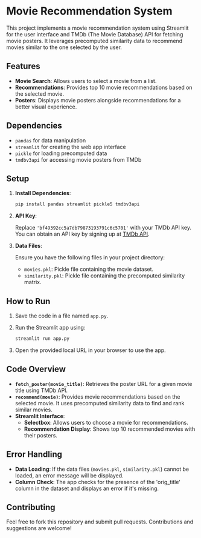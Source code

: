 # Movie Recommendation System

This project implements a movie recommendation system using Streamlit for the user interface and TMDb (The Movie Database) API for fetching movie posters. It leverages precomputed similarity data to recommend movies similar to the one selected by the user.

## Features

- **Movie Search**: Allows users to select a movie from a list.
- **Recommendations**: Provides top 10 movie recommendations based on the selected movie.
- **Posters**: Displays movie posters alongside recommendations for a better visual experience.

## Dependencies

- `pandas` for data manipulation
- `streamlit` for creating the web app interface
- `pickle` for loading precomputed data
- `tmdbv3api` for accessing movie posters from TMDb

## Setup

1. **Install Dependencies**:

    ```bash
    pip install pandas streamlit pickle5 tmdbv3api
    ```

2. **API Key**:
   
   Replace `'bf49392cc5a7db79873193791c6c5701'` with your TMDb API key. You can obtain an API key by signing up at [TMDb API](https://www.themoviedb.org/documentation/api).

3. **Data Files**:

   Ensure you have the following files in your project directory:
   - `movies.pkl`: Pickle file containing the movie dataset.
   - `similarity.pkl`: Pickle file containing the precomputed similarity matrix.

## How to Run

1. Save the code in a file named `app.py`.
2. Run the Streamlit app using:

    ```bash
    streamlit run app.py
    ```

3. Open the provided local URL in your browser to use the app.

## Code Overview

- **`fetch_poster(movie_title)`**: Retrieves the poster URL for a given movie title using TMDb API.
- **`recommend(movie)`**: Provides movie recommendations based on the selected movie. It uses precomputed similarity data to find and rank similar movies.
- **Streamlit Interface**:
  - **Selectbox**: Allows users to choose a movie for recommendations.
  - **Recommendation Display**: Shows top 10 recommended movies with their posters.

## Error Handling

- **Data Loading**: If the data files (`movies.pkl`, `similarity.pkl`) cannot be loaded, an error message will be displayed.
- **Column Check**: The app checks for the presence of the 'orig_title' column in the dataset and displays an error if it's missing.

## Contributing

Feel free to fork this repository and submit pull requests. Contributions and suggestions are welcome!

